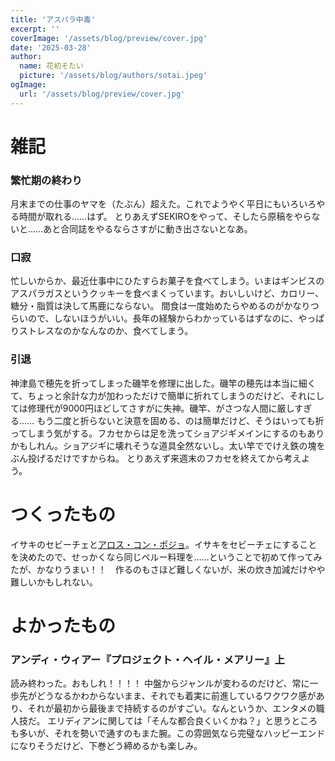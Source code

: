 ```yaml
---
title: 'アスパラ中毒'
excerpt: ''
coverImage: '/assets/blog/preview/cover.jpg'
date: '2025-03-28'
author:
  name: 花初そたい
  picture: '/assets/blog/authors/sotai.jpeg'
ogImage:
  url: '/assets/blog/preview/cover.jpg'
---
```

# 雑記
### 繁忙期の終わり
月末までの仕事のヤマを（たぶん）超えた。これでようやく平日にもいろいろやる時間が取れる……はず。
とりあえずSEKIROをやって、そしたら原稿をやらないと……あと合同誌をやるならさすがに動き出さないとなあ。

### 口寂
忙しいからか、最近仕事中にひたすらお菓子を食べてしまう。いまはギンビスのアスパラガスというクッキーを食べまくっています。おいしいけど、カロリー、糖分・脂質は決して馬鹿にならない。
間食は一度始めたらやめるのがかなりつらいので、しないほうがいい。長年の経験からわかっているはずなのに、やっぱりストレスなのかなんなのか、食べてしまう。

### 引退
神津島で穂先を折ってしまった磯竿を修理に出した。磯竿の穂先は本当に細くて、ちょっと余計な力が加わっただけで簡単に折れてしまうのだけど、それにしては修理代が9000円ほどしてさすがに失神。磯竿、がさつな人間に厳しすぎる……
もう二度と折らないと決意を固める、のは簡単だけど、そうはいっても折ってしまう気がする。フカセからは足を洗ってショアジギメインにするのもありかもしれん。ショアジギに壊れそうな道具全然ないし。太い竿ででけえ鉄の塊をぶん投げるだけですからね。
とりあえず来週末のフカセを終えてから考えよう。

# つくったもの
イサキのセビーチェと[アロス・コン・ポジョ](https://www.zojirushi.co.jp/recipe/18/recipe2.html)。イサキをセビーチェにすることを決めたので、せっかくなら同じペルー料理を……ということで初めて作ってみたが、かなりうまい！！　作るのもさほど難しくないが、米の炊き加減だけやや難しいかもしれない。

# よかったもの
### アンディ・ウィアー『プロジェクト・ヘイル・メアリー』上
読み終わった。おもしれ！！！！
中盤からジャンルが変わるのだけど、常に一歩先がどうなるかわからないまま、それでも着実に前進しているワクワク感があり、それが最初から最後まで持続するのがすごい。なんというか、エンタメの職人技だ。
エリディアンに関しては「そんな都合良くいくかね？」と思うところも多いが、それを勢いで通すのもまた腕。この雰囲気なら完璧なハッピーエンドになりそうだけど、下巻どう締めるかも楽しみ。
